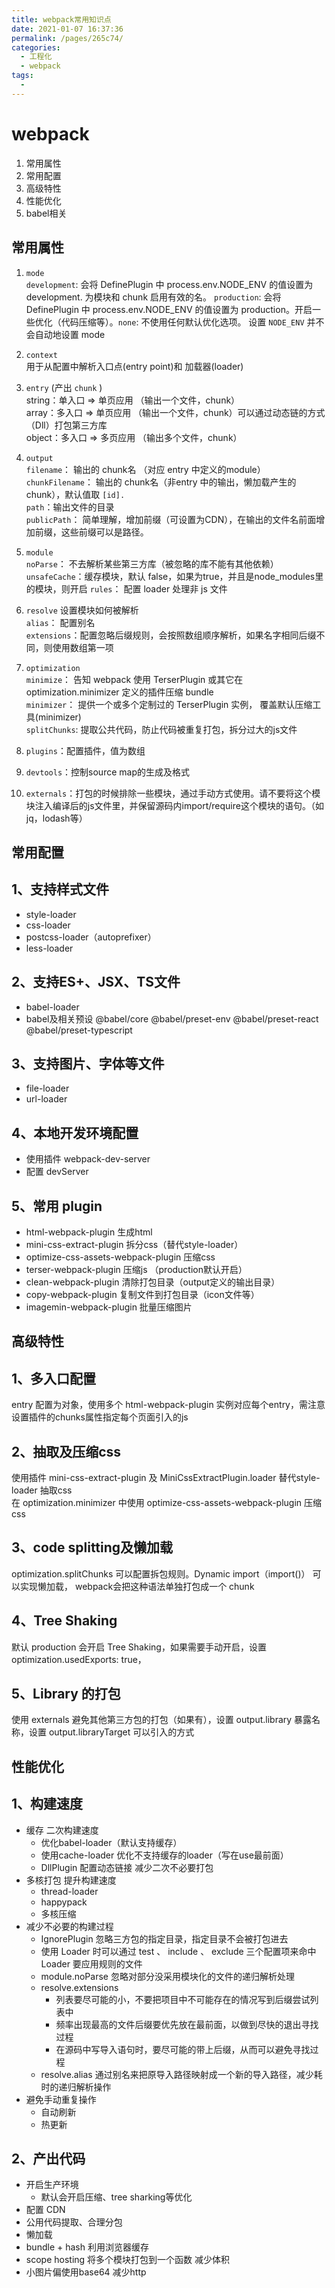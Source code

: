 ```yaml
---
title: webpack常用知识点
date: 2021-01-07 16:37:36
permalink: /pages/265c74/
categories:
  - 工程化
  - webpack
tags:
  - 
---
```

# webpack
1. 常用属性
2. 常用配置
3. 高级特性
4. 性能优化
5. babel相关

## 常用属性

1. `mode`  
  `development`: 会将 DefinePlugin 中 process.env.NODE_ENV 的值设置为 development. 为模块和 chunk 启用有效的名。 
  `production`: 会将 DefinePlugin 中 process.env.NODE_ENV 的值设置为 production。开启一些优化（代码压缩等）。`none`: 不使用任何默认优化选项。
  设置 `NODE_ENV` 并不会自动地设置 mode

2. `context`  
   用于从配置中解析入口点(entry point)和 加载器(loader)

3. `entry`  (产出 `chunk` )  
   string：单入口 => 单页应用 （输出一个文件，chunk）  
   array：多入口 => 单页应用 （输出一个文件，chunk）可以通过动态链的方式（Dll）打包第三方库  
   object：多入口 => 多页应用 （输出多个文件，chunk）  

4. `output`  
   `filename`： 输出的 chunk名 （对应 entry 中定义的module）  
   `chunkFilename`： 输出的 chunk名（非entry 中的输出，懒加载产生的 chunk），默认值取 `[id].`  
   `path`：输出文件的目录  
   `publicPath`： 简单理解，增加前缀（可设置为CDN），在输出的文件名前面增加前缀，这些前缀可以是路径。
5. `module`  
   `noParse`： 不去解析某些第三方库（被忽略的库不能有其他依赖）  
   `unsafeCache`：缓存模块，默认 false，如果为true，并且是node_modules里的模块，则开启
   `rules`： 配置 loader 处理非 js 文件
6. `resolve`  设置模块如何被解析  
   `alias`： 配置别名  
   `extensions`：配置忽略后缀规则，会按照数组顺序解析，如果名字相同后缀不同，则使用数组第一项
7. `optimization`  
   `minimize`： 告知 webpack 使用 TerserPlugin 或其它在 optimization.minimizer 定义的插件压缩 bundle  
   `minimizer`： 提供一个或多个定制过的 TerserPlugin 实例， 覆盖默认压缩工具(minimizer)  
   `splitChunks`: 提取公共代码，防止代码被重复打包，拆分过大的js文件
8. `plugins`：配置插件，值为数组
9. `devtools`：控制source map的生成及格式
10. `externals`：打包的时候排除一些模块，通过手动方式使用。请不要将这个模块注入编译后的js文件里，并保留源码内import/require这个模块的语句。（如jq，lodash等）

## 常用配置

## 1、支持样式文件
+ style-loader
+ css-loader
+ postcss-loader（autoprefixer）
+ less-loader

## 2、支持ES+、JSX、TS文件
+ babel-loader
+ babel及相关预设 @babel/core @babel/preset-env @babel/preset-react @babel/preset-typescript

## 3、支持图片、字体等文件
+ file-loader
+ url-loader

## 4、本地开发环境配置
+ 使用插件 webpack-dev-server
+ 配置 devServer

## 5、常用 plugin
+ html-webpack-plugin 生成html
+ mini-css-extract-plugin 拆分css（替代style-loader）
+ optimize-css-assets-webpack-plugin 压缩css
+ terser-webpack-plugin 压缩js （production默认开启）
+ clean-webpack-plugin 清除打包目录（output定义的输出目录）
+ copy-webpack-plugin 复制文件到打包目录（icon文件等）
+ imagemin-webpack-plugin 批量压缩图片


## 高级特性

## 1、多入口配置
entry 配置为对象，使用多个 html-webpack-plugin 实例对应每个entry，需注意设置插件的chunks属性指定每个页面引入的js

## 2、抽取及压缩css
使用插件 mini-css-extract-plugin 及 MiniCssExtractPlugin.loader 替代style-loader 抽取css  
在 optimization.minimizer 中使用 optimize-css-assets-webpack-plugin 压缩css
## 3、code splitting及懒加载
optimization.splitChunks 可以配置拆包规则。Dynamic import（import()） 可以实现懒加载， webpack会把这种语法单独打包成一个 chunk
## 4、Tree Shaking
默认 production 会开启 Tree Shaking，如果需要手动开启，设置 optimization.usedExports: true，
## 5、Library 的打包
使用 externals 避免其他第三方包的打包（如果有），设置 output.library 暴露名称，设置 output.libraryTarget 可以引入的方式

## 性能优化

## 1、构建速度
+ 缓存 二次构建速度
  + 优化babel-loader（默认支持缓存）
  + 使用cache-loader 优化不支持缓存的loader（写在use最前面）
  + DllPlugin 配置动态链接 减少二次不必要打包
+ 多核打包 提升构建速度
  + thread-loader
  + happypack
  + 多核压缩 
+ 减少不必要的构建过程
  + IgnorePlugin 忽略三方包的指定目录，指定目录不会被打包进去
  + 使用 Loader 时可以通过 test 、 include 、 exclude 三个配置项来命中 Loader 要应用规则的文件
  + module.noParse 忽略对部分没采用模块化的文件的递归解析处理
  + resolve.extensions 
    + 列表要尽可能的小，不要把项目中不可能存在的情况写到后缀尝试列表中
    + 频率出现最高的文件后缀要优先放在最前面，以做到尽快的退出寻找过程
    + 在源码中写导入语句时，要尽可能的带上后缀，从而可以避免寻找过程
  + resolve.alias 通过别名来把原导入路径映射成一个新的导入路径，减少耗时的递归解析操作
+ 避免手动重复操作
  + 自动刷新
  + 热更新

## 2、产出代码
+ 开启生产环境
  + 默认会开启压缩、tree sharking等优化
+ 配置 CDN
+ 公用代码提取、合理分包
+ 懒加载
+ bundle + hash 利用浏览器缓存
+ scope hosting 将多个模块打包到一个函数 减少体积
+ 小图片偏使用base64 减少http